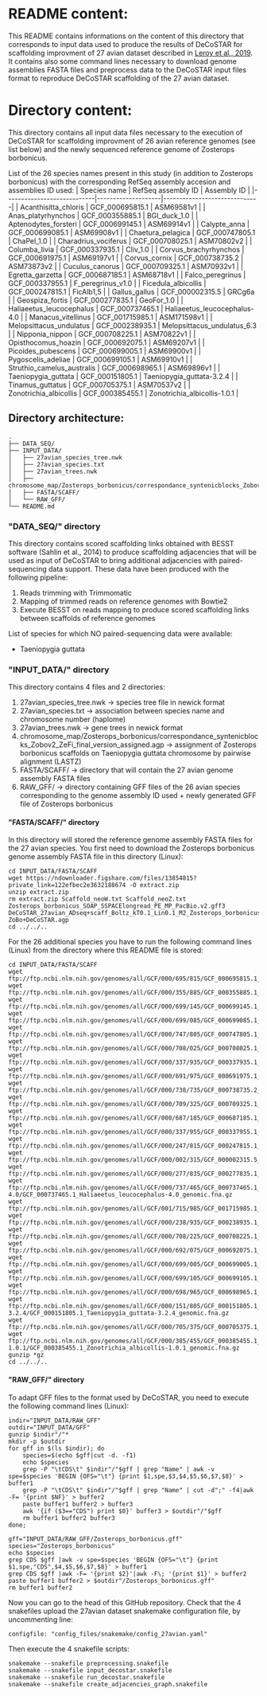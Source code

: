 # README content:
This README contains informations on the content of this directory that corresponds to input data used to produce the results of DeCoSTAR for scaffolding improvment of 27 avian dataset described in [Leroy et al., 2019](https://www.biorxiv.org/content/10.1101/505610v2).
It contains also some command lines necessary to download genome assemblies FASTA files and preprocess data to the DeCoSTAR input files format to reproduce DeCoSTAR scaffolding of the 27 avian dataset. 



# Directory content:
This directory contains all input data files necessary to the execution of DeCoSTAR for scaffolding improvment of 26 avian reference genomes (see list below) and the newly sequenced reference genome of Zosterops borbonicus.  

List of the 26 species names present in this study (in addition to Zosterops borbonicus) with the corresponding RefSeq assembly accesion and assemblies ID used:
| Species name               | RefSeq assembly ID | Assembly ID                  |
|----------------------------|--------------------|------------------------------|
| Acanthisitta_chloris       | GCF_000695815.1    | ASM69581v1                   |
| Anas_platyrhynchos         | GCF_000355885.1    | BGI_duck_1.0                 |
| Aptenodytes_forsteri       | GCF_000699145.1    | ASM69914v1                   |
| Calypte_anna               | GCF_000699085.1    | ASM69908v1                   |
| Chaetura_pelagica          | GCF_000747805.1    | ChaPel_1.0                   |
| Charadrius_vociferus       | GCF_000708025.1    | ASM70802v2                   |
| Columba_livia              | GCF_000337935.1    | Cliv_1.0                     |
| Corvus_brachyrhynchos      | GCF_000691975.1    | ASM69197v1                   |
| Corvus_cornix              | GCF_000738735.2    | ASM73873v2                   |
| Cuculus_canorus            | GCF_000709325.1    | ASM70932v1                   |
| Egretta_garzetta           | GCF_000687185.1    | ASM68718v1                   |
| Falco_peregrinus           | GCF_000337955.1    | F_peregrinus_v1.0            |
| Ficedula_albicollis        | GCF_000247815.1    | FicAlb1,5                    |
| Gallus_gallus              | GCF_000002315.5    | GRCg6a                       |
| Geospiza_fortis            | GCF_000277835.1    | GeoFor_1.0                   |
| Haliaeetus_leucocephalus   | GCF_000737465.1    | Haliaeetus_leucocephalus-4.0 |
| Manacus_vitellinus         | GCF_001715985.1    | ASM171598v1                  |
| Melopsittacus_undulatus    | GCF_000238935.1    | Melopsittacus_undulatus_6.3  |
| Nipponia_nippon            | GCF_000708225.1    | ASM70822v1                   |
| Opisthocomus_hoazin        | GCF_000692075.1    | ASM69207v1                   |
| Picoides_pubescens         | GCF_000699005.1    | ASM69900v1                   |
| Pygoscelis_adeliae         | GCF_000699105.1    | ASM69910v1                   |
| Struthio_camelus_australis | GCF_000698965.1    | ASM69896v1                   |
| Taeniopygia_guttata        | GCF_000151805.1    | Taeniopygia_guttata-3.2.4    |
| Tinamus_guttatus           | GCF_000705375.1    | ASM70537v2                   |
| Zonotrichia_albicollis     | GCF_000385455.1    | Zonotrichia_albicollis-1.0.1 |


## Directory architecture:
````
.
├── DATA_SEQ/
├── INPUT_DATA/
│   ├── 27avian_species_tree.nwk
│   ├── 27avian_species.txt
│   ├── 27avian_trees.nwk
│   ├── chromosome_map/Zosterops_borbonicus/correspondance_syntenicblocks_Zobov2_ZeFi_final_version_assigned.agp
│   ├── FASTA/SCAFF/
│   └── RAW_GFF/
└── README.md
````



### "DATA_SEQ/" directory
This directory contains scored scaffolding links obtained with BESST software (Sahlin et al., 2014) to produce scaffolding adjacencies that will be used as input of DeCoSTAR to bring additional adjacencies with paired-sequencing data support.
These data have been produced with the following pipeline:
1. Reads trimming with Trimmomatic
2. Mapping of trimmed reads on reference genomes with Bowtie2
3. Execute BESST on reads mapping to produce scored scaffolding links between scaffolds of reference genomes 

List of species for which NO paired-sequencing data were available:
- Taeniopygia guttata



### "INPUT_DATA/" directory
This directory contains 4 files and 2 directories:
1. 27avian_species_tree.nwk	-> species tree file in newick format
2. 27avian_species.txt		-> association between species name and chromosome number (haplome)
3. 27avian_trees.nwk		-> gene trees in newick format
4. chromosome_map/Zosterops_borbonicus/correspondance_syntenicblocks_Zobov2_ZeFi_final_version_assigned.agp	-> assignment of Zosterops borbonicus scaffolds on Taeniopygia guttata chromosome by pairwise alignment (LASTZ)
5. FASTA/SCAFF/				-> directory that will contain the 27 avian genome assembly FASTA files
6. RAW_GFF/					-> directory containing GFF files of the 26 avian species corresponding to the genome assembly ID used + newly generated GFF file of Zosterops borbonicus


#### "FASTA/SCAFF/" directory
In this directory will stored the reference genome assembly FASTA files for the 27 avian species.
You first need to download the Zosterops borbonicus genome assembly FASTA file in this directory (Linux):
````
cd INPUT_DATA/FASTA/SCAFF
wget https://ndownloader.figshare.com/files/13854815?private_link=122efbec2e3632188674 -O extract.zip
unzip extract.zip
rm extract.zip Scaffold_neoW.txt Scaffold_neoZ.txt Zosterops_borbonicus_SOAP_SSPACElongread_PE_MP_PacBio.v2.gff3 DeCoSTAR_27avian_ADseq+scaff_Boltz_kT0.1_Lin0.1_M2_Zosterops_borbonicus_ZeFi-ZoBo+DeCoSTAR.agp
cd ../../..
````
For the 26 additional species you have to run the following command lines (Linux) from the directory where this README file is stored:
````
cd INPUT_DATA/FASTA/SCAFF
wget ftp://ftp.ncbi.nlm.nih.gov/genomes/all/GCF/000/695/815/GCF_000695815.1_ASM69581v1/GCF_000695815.1_ASM69581v1_genomic.fna.gz
wget ftp://ftp.ncbi.nlm.nih.gov/genomes/all/GCF/000/355/885/GCF_000355885.1_BGI_duck_1.0/GCF_000355885.1_BGI_duck_1.0_genomic.fna.gz
wget ftp://ftp.ncbi.nlm.nih.gov/genomes/all/GCF/000/699/145/GCF_000699145.1_ASM69914v1/GCF_000699145.1_ASM69914v1_genomic.fna.gz
wget ftp://ftp.ncbi.nlm.nih.gov/genomes/all/GCF/000/699/085/GCF_000699085.1_ASM69908v1/GCF_000699085.1_ASM69908v1_genomic.fna.gz
wget ftp://ftp.ncbi.nlm.nih.gov/genomes/all/GCF/000/747/805/GCF_000747805.1_ChaPel_1.0/GCF_000747805.1_ChaPel_1.0_genomic.fna.gz
wget ftp://ftp.ncbi.nlm.nih.gov/genomes/all/GCF/000/708/025/GCF_000708025.1_ASM70802v2/GCF_000708025.1_ASM70802v2_genomic.fna.gz
wget ftp://ftp.ncbi.nlm.nih.gov/genomes/all/GCF/000/337/935/GCF_000337935.1_Cliv_1.0/GCF_000337935.1_Cliv_1.0_genomic.fna.gz
wget ftp://ftp.ncbi.nlm.nih.gov/genomes/all/GCF/000/691/975/GCF_000691975.1_ASM69197v1/GCF_000691975.1_ASM69197v1_genomic.fna.gz
wget ftp://ftp.ncbi.nlm.nih.gov/genomes/all/GCF/000/738/735/GCF_000738735.2_ASM73873v2/GCF_000738735.2_ASM73873v2_genomic.fna.gz
wget ftp://ftp.ncbi.nlm.nih.gov/genomes/all/GCF/000/709/325/GCF_000709325.1_ASM70932v1/GCF_000709325.1_ASM70932v1_genomic.fna.gz
wget ftp://ftp.ncbi.nlm.nih.gov/genomes/all/GCF/000/687/185/GCF_000687185.1_ASM68718v1/GCF_000687185.1_ASM68718v1_genomic.fna.gz
wget ftp://ftp.ncbi.nlm.nih.gov/genomes/all/GCF/000/337/955/GCF_000337955.1_F_peregrinus_v1.0/GCF_000337955.1_F_peregrinus_v1.0_genomic.fna.gz
wget ftp://ftp.ncbi.nlm.nih.gov/genomes/all/GCF/000/247/815/GCF_000247815.1_FicAlb1.5/GCF_000247815.1_FicAlb1.5_genomic.fna.gz
wget ftp://ftp.ncbi.nlm.nih.gov/genomes/all/GCF/000/002/315/GCF_000002315.5_GRCg6a/GCF_000002315.5_GRCg6a_genomic.fna.gz
wget ftp://ftp.ncbi.nlm.nih.gov/genomes/all/GCF/000/277/835/GCF_000277835.1_GeoFor_1.0/GCF_000277835.1_GeoFor_1.0_genomic.fna.gz
wget ftp://ftp.ncbi.nlm.nih.gov/genomes/all/GCF/000/737/465/GCF_000737465.1_Haliaeetus_leucocephalus-4.0/GCF_000737465.1_Haliaeetus_leucocephalus-4.0_genomic.fna.gz
wget ftp://ftp.ncbi.nlm.nih.gov/genomes/all/GCF/001/715/985/GCF_001715985.1_ASM171598v1/GCF_001715985.1_ASM171598v1_genomic.fna.gz
wget ftp://ftp.ncbi.nlm.nih.gov/genomes/all/GCF/000/238/935/GCF_000238935.1_Melopsittacus_undulatus_6.3/GCF_000238935.1_Melopsittacus_undulatus_6.3_genomic.fna.gz
wget ftp://ftp.ncbi.nlm.nih.gov/genomes/all/GCF/000/708/225/GCF_000708225.1_ASM70822v1/GCF_000708225.1_ASM70822v1_genomic.fna.gz
wget ftp://ftp.ncbi.nlm.nih.gov/genomes/all/GCF/000/692/075/GCF_000692075.1_ASM69207v1/GCF_000692075.1_ASM69207v1_genomic.fna.gz
wget ftp://ftp.ncbi.nlm.nih.gov/genomes/all/GCF/000/699/005/GCF_000699005.1_ASM69900v1/GCF_000699005.1_ASM69900v1_genomic.fna.gz
wget ftp://ftp.ncbi.nlm.nih.gov/genomes/all/GCF/000/699/105/GCF_000699105.1_ASM69910v1/GCF_000699105.1_ASM69910v1_genomic.fna.gz
wget ftp://ftp.ncbi.nlm.nih.gov/genomes/all/GCF/000/698/965/GCF_000698965.1_ASM69896v1/GCF_000698965.1_ASM69896v1_genomic.fna.gz
wget ftp://ftp.ncbi.nlm.nih.gov/genomes/all/GCF/000/151/805/GCF_000151805.1_Taeniopygia_guttata-3.2.4/GCF_000151805.1_Taeniopygia_guttata-3.2.4_genomic.fna.gz
wget ftp://ftp.ncbi.nlm.nih.gov/genomes/all/GCF/000/705/375/GCF_000705375.1_ASM70537v2/GCF_000705375.1_ASM70537v2_genomic.fna.gz
wget ftp://ftp.ncbi.nlm.nih.gov/genomes/all/GCF/000/385/455/GCF_000385455.1_Zonotrichia_albicollis-1.0.1/GCF_000385455.1_Zonotrichia_albicollis-1.0.1_genomic.fna.gz
gunzip *gz
cd ../../..
````


#### "RAW_GFF/" directory
To adapt GFF files to the format used by DeCoSTAR, you need to execute the following command lines (Linux): 
````
indir="INPUT_DATA/RAW_GFF"
outdir="INPUT_DATA/GFF"
gunzip $indir"/"*
mkdir -p $outdir
for gff in $(ls $indir); do
	species=$(echo $gff|cut -d. -f1)
	echo $species
	grep -P "\tCDS\t" $indir"/"$gff | grep "Name" | awk -v spe=$species 'BEGIN {OFS="\t"} {print $1,spe,$3,$4,$5,$6,$7,$8}' > buffer1
	grep -P "\tCDS\t" $indir"/"$gff | grep "Name" | cut -d";" -f4|awk -F= '{print $NF}' > buffer2
	paste buffer1 buffer2 > buffer3
	awk '{if ($3=="CDS") print $0}' buffer3 > $outdir"/"$gff
	rm buffer1 buffer2 buffer3
done;

gff="INPUT_DATA/RAW_GFF/Zosterops_borbonicus.gff"
species="Zosterops_borbonicus"
echo $species
grep CDS $gff |awk -v spe=$species 'BEGIN {OFS="\t"} {print $1,spe,"CDS",$4,$5,$6,$7,$8}' > buffer1
grep CDS $gff |awk -F= '{print $2}'|awk -F\; '{print $1}' > buffer2
paste buffer1 buffer2 > $outdir"/Zosterops_borbonicus.gff"
rm buffer1 buffer2
````

Now you can go to the head of this GitHub repository.
Check that the 4 snakefiles upload the 27avian dataset snakemake configuration file, by uncommenting line:
````
configfile: "config_files/snakemake/config_27avian.yaml"
````
Then execute the 4 snakefile scripts:
```
snakemake --snakefile preprocessing.snakefile
snakemake --snakefile input_decostar.snakefile
snakemake --snakefile run_decostar.snakefile
snakemake --snakefile create_adjacencies_graph.snakefile
```
